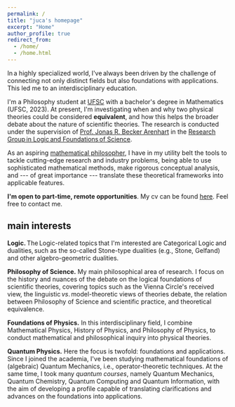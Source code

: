 ```yaml
---
permalink: /
title: "juca's homepage"
excerpt: "Home"
author_profile: true
redirect_from: 
  - /home/
  - /home.html
---
```


In a highly specialized world, I've always been driven by the challenge of connecting not only distinct fields but also foundations with applications. This led me to an interdisciplinary education. 

I'm a Philosophy student at [UFSC](https://ufsc.br/) with a bachelor's degree in Mathematics (UFSC, 2023). At present, I'm investigating when and why two physical theories could be considered **equivalent**, and how this helps the broader debate about the nature of scientific theories. The research is conducted under the supervision of [Prof. Jonas R. Becker Arenhart](https://scholar.google.com/citations?user=INalU8cAAAAJ&hl=pt-BR) in the [Research Group in Logic and Foundations of Science](https://sites.google.com/view/logicandfoundationsofscience/home?authuser=0).

As an aspiring [mathematical philosopher](https://onlinelibrary.wiley.com/doi/abs/10.1111/meta.12029), I have in my utility belt the tools to tackle cutting-edge research and industry problems, being able to use sophisticated mathematical methods, make rigorous conceptual analysis, and --- of great importance --- translate these theoretical frameworks into applicable features.

**I'm open to part-time, remote opportunities**. My cv can be found [here](https://jucazyn.github.io/cv/). Feel free to contact me.

## main interests

**Logic.** The Logic-related topics that I'm interested are Categorical Logic and dualities, such as the so-called Stone-type dualities (e.g., Stone, Gelfand) and other algebro-geometric dualities.

**Philosophy of Science.** My main philosophical area of research. I focus on the history and nuances of the debate on the logical foundations of scientific theories, covering topics such as the Vienna Circle's received view, the linguistic _vs_. model-theoretic views of theories debate, the relation between Philosophy of Science and scientific practice, and theoretical equivalence.

**Foundations of Physics.** In this interdisciplinary field, I combine Mathematical Physics, History of Physics, and Philosophy of Physics, to conduct mathematical and philosophical inquiry into physical theories.

**Quantum Physics.** Here the focus is twofold: foundations and applications. Since I joined the academia, I've been studying mathematical foundations of (algebraic) Quantum Mechanics, i.e., operator-theoretic techniques. At the same time, I took many _quantum courses_, namely Quantum Mechanics, Quantum Chemistry, Quantum Computing and Quantum Information, with the aim of developing a profile capable of translating clarifications and advances on the foundations into applications.

